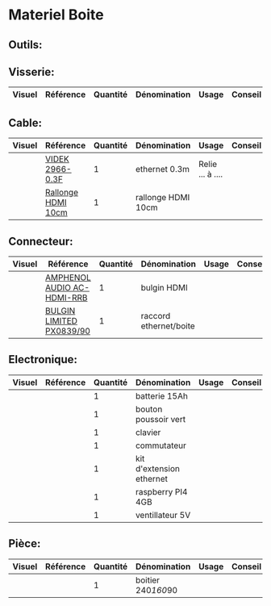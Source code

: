 # Materiel Boite
## Outils:

## Visserie:
| Visuel | Référence | Quantité | Dénomination | Usage | Conseil |
|-------:|-----------|----------|--------------------------|-----------------------------------------|----------|

## Cable:
| Visuel | Référence | Quantité | Dénomination | Usage | Conseil |
|-------:|-----------|----------|--------------------------|-----------------------------------------|----------|
|        |[VIDEK 2966-0.3F](https://fr.farnell.com/videk/2966-0-3f/lead-flat-cat6-utp-beige-0-3m/dp/1515103?ost=1515103)  |         1|ethernet 0.3m           | Relie ... à ....   |          |
|        |[Rallonge HDMI 10cm](https://fr.farnell.com/pro-signal/psg91337/hdmi-lead-black-0-15m/dp/3400642?ost=3400642)|         1| rallonge HDMI 10cm       |                                         |          |

## Connecteur:
| Visuel | Référence | Quantité | Dénomination | Usage | Conseil |
|-------:|-----------|----------|--------------------------|-----------------------------------------|----------|
|        |[AMPHENOL AUDIO AC-HDMI-RRB](https://fr.farnell.com/amphenol/ac-hdmi-rrb/adaptateur-hdmi-type-d-fem-fem/dp/2951361?ost=ac-hdmi-rrb) |         1| bulgin HDMI              |                                         |          |
|        |[BULGIN LIMITED PX0839/90](https://fr.farnell.com/bulgin/px0839-90/connecteur-coupleur-cat5e-horizontal/dp/1687567?ost=px0839%2F90) |         1| raccord ethernet/boite   |                                         |          |

## Electronique:
| Visuel | Référence | Quantité | Dénomination | Usage | Conseil |
|-------:|-----------|----------|--------------------------|-----------------------------------------|----------|
|        |           |         1| batterie 15Ah            |                                         |          |
|        |           |         1| bouton poussoir vert     |                                         |          |
|        |           |         1| clavier                  |                                         |          |
|        |           |         1| commutateur              |                                         |          |
|        |           |         1| kit d'extension ethernet |                                         |          |
|        |           |         1| raspberry PI4 4GB        |                                         |          |
|        |           |         1| ventillateur 5V          |                                         |          | 

## Pièce:
| Visuel | Référence | Quantité | Dénomination | Usage | Conseil |
|-------:|-----------|----------|--------------------------|-----------------------------------------|----------|
|        |           |         1| boitier 240*160*90       |                                         |          |
